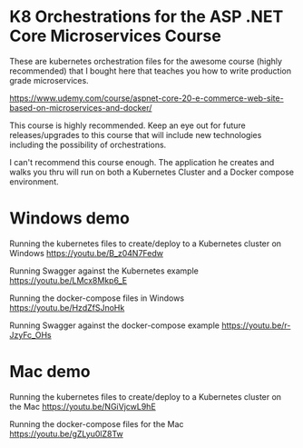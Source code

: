 # K8 Orchestrations for the ASP .NET Core Microservices Course
These are kubernetes orchestration files for the awesome course (highly recommended) that I bought here that teaches you how to write production grade microservices.

https://www.udemy.com/course/aspnet-core-20-e-commerce-web-site-based-on-microservices-and-docker/

This course is highly recommended.  Keep an eye out for future releases/upgrades to this course that will 
include new technologies including the possibility of orchestrations.

I can't recommend this course enough.  The application he creates and walks you thru will run on both a Kubernetes Cluster and a Docker compose environment.

# Windows demo

Running the kubernetes files to create/deploy to a Kubernetes cluster on Windows
https://youtu.be/B_z04N7Fedw

Running Swagger against the Kubernetes example
https://youtu.be/LMcx8Mkp6_E

Running the docker-compose files in Windows
https://youtu.be/HzdZfSJnoHk

Running Swagger against the docker-compose example
https://youtu.be/r-JzyFc_OHs


# Mac demo

Running the kubernetes files to create/deploy to a Kubernetes cluster on the Mac
https://youtu.be/NGiVjcwL9hE

Running the docker-compose files for the Mac
https://youtu.be/gZLyu0lZ8Tw


